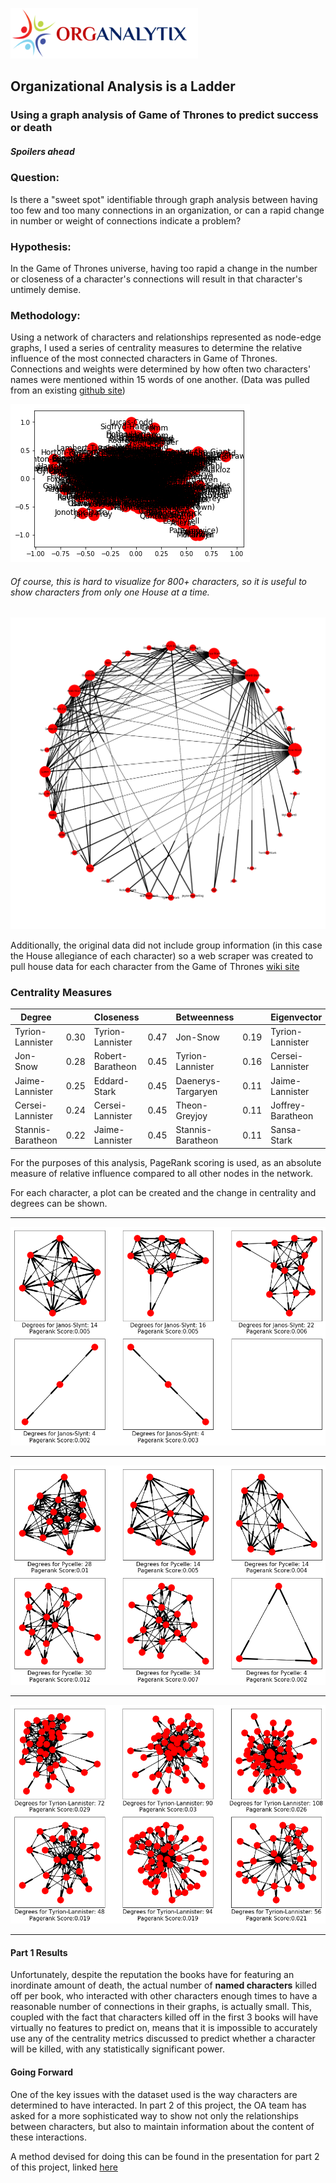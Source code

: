 ![](images/OA_logo.png)
## Organizational Analysis is a Ladder
### Using a graph analysis of Game of Thrones to predict success or death

##### *_Spoilers ahead_*

### Question:
 Is there a "sweet spot" identifiable through graph analysis between having too few and too many connections in an organization, or can a rapid change in number or weight of connections indicate a problem?

### Hypothesis:
 In the Game of Thrones universe, having too rapid a change in the number or closeness of a character's connections will result in that character's untimely demise.

### Methodology:
 Using a network of characters and relationships represented as node-edge graphs, I used a series of centrality measures to determine the relative influence of the most connected characters in Game of Thrones. Connections and weights were determined by how often two characters' names were mentioned within 15 words of one another. (Data was pulled from an existing [github site](github.com/mathbeveridge/asoiaf/tree/master/data))

 ![bad plot](images/terrible_plot.png)


###### Of course, this is hard to visualize for 800+ characters, so it is useful to show characters from only one House at a time.

 ![stark family plot](images/stark_network.png)

 Additionally, the original data did not include group information (in this case the House allegiance of each character) so a web scraper was created to pull house data for each character from the Game of Thrones [wiki site](http://awoiaf.westeros.org/)

### Centrality Measures

 | Degree ||Closeness||Betweenness||Eigenvector||Pagerank||
 |---|---|---|---|---|---|---|---|---|---|
 | Tyrion-Lannister|0.30|Tyrion-Lannister|0.47|Jon-Snow|0.19|Tyrion-Lannister|0.25|   Jon-Snow|0.019|
 | Jon-Snow|0.28|Robert-Baratheon|0.45|Tyrion-Lannister|0.16|Cersei-Lannister|0.23|   Tyrion-Lannister|0.018|
 |Jaime-Lannister|0.25|Eddard-Stark|0.45|Daenerys-Targaryen|0.11|Jaime-Lannister|0.22| Jaime-Lannister|0.015|
 |Cersei-Lannister|0.24|Cersei-Lannister|0.45|Theon-Greyjoy|0.11|Joffrey-Baratheon|0.21|Stannis-Baratheon|0.013|
 |Stannis-Baratheon|0.22|Jaime-Lannister|0.45|Stannis-Baratheon|0.11|Sansa-Stark|0.20| Arya-Stark|0.013||

 For the purposes of this analysis, PageRank scoring is used, as an absolute measure of relative influence compared to all other nodes in the network.

 For each character, a plot can be created and the change in centrality and degrees can be shown.

---
 ![progression for Janos Slynt](images/slynt.png)

---

 ![progression for Maester Pycelle](images/pycelle.png)

 ---

 ![progression for Tyrion Lannister](images/tyrion.png)

 ---

#### Part 1 Results

  Unfortunately, despite the reputation the books have for featuring an inordinate amount of death, the actual number of __named characters__ killed off per book, who interacted with other characters enough times to have a reasonable number of connections in their graphs, is actually small. This, coupled with the fact that characters killed off in the first 3 books will have virtually no features to predict on, means that it is impossible to accurately use any of the centrality metrics discussed to predict whether a character will be killed, with any statistically significant power.

#### Going Forward

  One of the key issues with the dataset used is the way characters are determined to have interacted. In part 2 of this project, the OA team has asked for a more sophisticated way to show not only the relationships between characters, but also to maintain information about the content of these interactions.

  A method devised for doing this can be found in the presentation for part 2 of this project, linked [here](https://docs.google.com/presentation/d/1YReA1NNMIU-BDNYThvS3PwPi9yYCz4tOro814SpDpaY)
